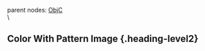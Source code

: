 parent nodes: [ObjC](ObjC.html)\
\

Color With Pattern Image {.heading-level2}
------------------------


